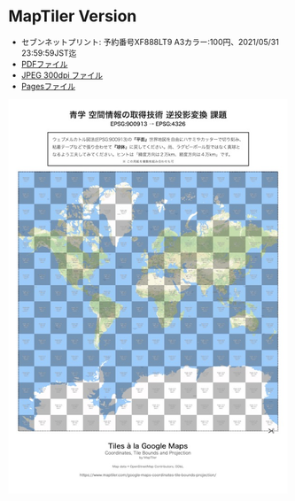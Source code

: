 # MapTiler Version

 * セブンネットプリント: 予約番号XF888LT9   A3カラー:100円、2021/05/31 23:59:59JST迄
 * [PDFファイル](https://github.com/furuhashilab/WorldTileMap4lecture/blob/main/maptiler/MapTiler_WorldTileMap_A3.pdf)
 * [JPEG 300dpi ファイル](https://github.com/furuhashilab/WorldTileMap4lecture/blob/main/maptiler/MapTiler_WorldTileMap_A3_300dpi.jpg)
 * [Pagesファイル](https://github.com/furuhashilab/WorldTileMap4lecture/blob/main/maptiler/MapTiler_WorldTileMap_A3.pages)
<img src="https://github.com/furuhashilab/WorldTileMap4lecture/blob/main/maptiler/MapTiler_WorldTileMap_A3_w600h849.jpg?raw=true" width="600" >
